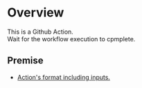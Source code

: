 # Overview

This is a Github Action.  
Wait for the workflow execution to cpmplete.  

## Premise

- [Action's format including inputs.](https://github.com/begyyal/act_sequential_execution/blob/master/action.yml)
